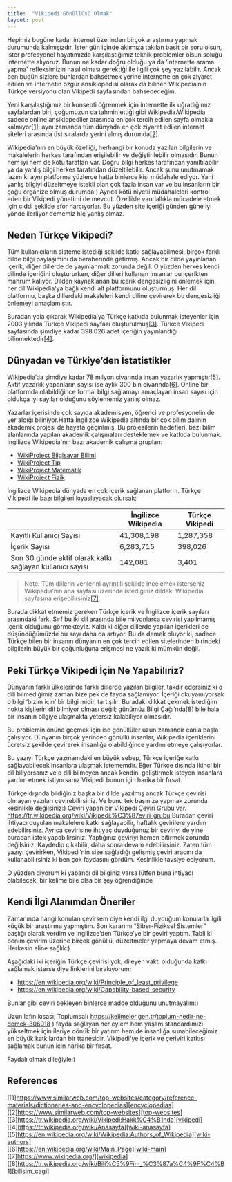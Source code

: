 ```yaml
---
title:  "Vikipedi Gönüllüsü Olmak"
layout: post
---
```


Hepimiz bugüne kadar internet üzerinden birçok araştırma yapmak durumunda kalmışızdır. İster gün içinde aklımıza takılan basit bir soru olsun, ister profesyonel hayatımızda karşılaştığımız teknik problemler olsun soluğu internette alıyoruz. Bunun ne kadar doğru olduğu ya da ‘internette arama yapma’ refleksimizin nasıl olması gerektiği ile ilgili çok şey yazılabilir. Ancak ben bugün sizlere bunlardan bahsetmek yerine internette en çok ziyaret edilen ve internetin özgür ansiklopedisi olarak da bilinen Wikipedia’nın Türkçe versiyonu olan Vikipedi sayfasından bahsedeceğim.


Yeni karşılaştığımız bir konsepti öğrenmek için internette ilk uğradığımız sayfalardan biri, çoğumuzun da tahmin ettiği gibi Wikipedia.Wikipedia sadece online ansiklopediler arasında en çok tercih edilen sayfa olmakla kalmıyor[[1]][encyclopedias]; aynı zamanda tüm dünyada en çok ziyaret edilen internet siteleri arasında üst sıralarda yerini almış durumda[[2]][top-websites].

Wikipedia'nın en büyük özelliği, herhangi bir konuda yazılan bilgilerin ve makalelerin herkes tarafından erişilebilir ve değiştirilebilir olmasıdır. Bunun hem iyi hem de kötü tarafları var. Doğru bilgi herkes tarafından yanıltılabilir ya da yanlış bilgi herkes tarafından düzeltilebilir. Ancak şunu unutmamak lazım ki aynı platforma yüzlerce hatta binlerce kişi müdahale ediyor. Yani yanlış bilgiyi düzeltmeye istekli olan çok fazla insan var ve bu insanların bir çoğu organize olmuş durumda:) Ayrıca kötü niyetli müdahaleleri kontrol eden bir Vikipedi yönetimi de mevcut. Özellikle vandallıkla mücadele etmek için ciddi şekilde efor harcıyorlar. Bu yüzden site içeriği günden güne iyi yönde ilerliyor dememiz hiç yanlış olmaz.

## Neden Türkçe Vikipedi?

Tüm kullanıcıların sisteme istediği şekilde katkı sağlayabilmesi, birçok farklı dilde bilgi paylaşımını da beraberinde getirmiş. Ancak bir dilde yayınlanan içerik, diğer dillerde de yayınlanmak zorunda değil. O yüzden herkes kendi dilinde içeriğini oluştururken, diğer dilleri kullanan insanlar bu içerikten mahrum kalıyor. Dilden kaynaklanan bu içerik dengesizliğini önlemek için, her dil Wikipedia'ya bağlı kendi alt platformunu oluşturmuş. Her dil platformu, başka dillerdeki makaleleri kendi diline çevirerek bu dengesizliği önlemeyi amaçlamıştır.

Buradan yola çıkarak Wikipedia’ya Türkçe katkıda bulunmak isteyenler için 2003 yılında Türkçe Vikipedi sayfası oluşturulmuş[[3]][vikipedi]. Türkçe Vikipedi sayfasında şimdiye kadar 398.026 adet içeriğin yayınlandığı bilinmektedir[[4]][wiki-anasayfa].

## Dünyadan ve Türkiye’den İstatistikler
Wikipedia’da şimdiye kadar 78 milyon civarında insan yazarlık yapmıştır[[5]][wiki-authors]. Aktif yazarlık yapanların sayısı ise aylık 300 bin civarında[[6]][wiki-main]. Online bir platformda olabildiğince formal bilgi sağlamayı amaçlayan insan sayısı için oldukça iyi sayılar olduğunu söylememiz yanlış olmaz.

Yazarlar içerisinde çok sayıda akademisyen, öğrenci ve profesyonelin de yer aldığı biliniyor.Hatta İngilizce Wikipedia altında bir çok bilim dalının akademik projesi de hayata geçirilmiş. Bu projesilerin hedefleri, bazı bilim alanlarında yapılan akademik çalışmaları desteklemek ve katkıda bulunmak.  
İngilizce Wikipedia'nın bazı akademik çalışma grupları:  
- [WikiProject Bilgisayar Bilimi][wikiproject_computer_science]  
- [WikiProject Tıp][wikiproject_tıp]  
- [WikiProject Matematik][wikiproject_mathematics]  
- [WikiProject Fizik][wikiproject_physics]  

İngilizce Wikipedia dünyada en çok içerik sağlanan platform. Türkçe Vikipedi ile bazı bilgileri kıyaslayacak olursak;

|  | İngilizce Wikipedia | Türkçe Vikipedi |
| ------ | ------ | ------ |
| Kayıtlı Kullanıcı Sayısı | 41,308,198 | 1,287,358 |
| İçerik Sayısı | 6,283,715 | 398,026 |
| Son 30 günde aktif olarak katkı sağlayan kullanıcı sayısı | 142,081 | 3,401 |

> Note: Tüm dillerin verilerini ayrıntılı şekilde incelemek isterseniz Wikipedia’nın ana sayfası üzerinde istediğiniz dildeki Wikipedia sayfasına erişebilirsiniz[[7]][wikipedia].

Burada dikkat etmemiz gereken Türkçe içerik ve İngilizce içerik sayıları arasındaki fark. Sırf bu iki dil arasında bile milyonlarca çevirisi yapılmamış içerik olduğunu görmekteyiz. Kaldı ki diğer dillerde yapılan içerikleri de düşündüğümüzde bu sayı daha da artıyor. Bu da demek oluyor ki, sadece Türkçe bilen bir insanın dünyanın en çok tercih edilen sitelerinden birindeki bilgilerin büyük bir çoğunluğuna erişmesi ne yazık ki mümkün değil.

## Peki Türkçe Vikipedi İçin Ne Yapabiliriz?
Dünyanın farklı ülkelerinde farklı dillerde yazılan bilgiler, takdir edersiniz ki o dili bilmediğimiz zaman bize pek de fayda sağlamıyor. İçeriği okuyamıyorsak o bilgi ‘bizim için’ bir bilgi midir, tartışılır. Buradaki dikkat çekmek istediğim nokta kişilerin dil bilmiyor olması değil; günümüz Bilgi Çağı’nda[[8]][bilisim_cagi] bile hala bir insanın bilgiye ulaşmakta yetersiz kalabiliyor olmasıdır.

Bu problemin önüne geçmek için ise gönüllüler uzun zamandır canla başla çalışıyor. Dünyanın birçok yerinden gönüllü insanlar, Wikipedia içeriklerini ücretsiz şekilde çevirerek insanlığa olabildiğince yardım etmeye çalışıyorlar.

Bu yazıyı Türkçe yazmamdaki en büyük sebep, Türkçe içeriğe katkı sağlayabilecek insanlara ulaşmak istememdir. Eğer Türkçe dışında ikinci bir dil biliyorsanız ve o dili bilmeyen ancak kendini geliştirmek isteyen insanlara yardım etmek istiyorsanız Vikipedi bunun için harika bir fırsat. 

Türkçe dışında bildiğiniz başka bir dilde yazılmış ancak Türkçe çevirisi olmayan yazıları çevirebilirsiniz. Ve bunu tek başınıza yapmak zorunda kesinlikle değilsiniz:) Çeviri yapan bir Vikipedi Çeviri Grubu var. https://tr.wikipedia.org/wiki/Vikipedi:%C3%87eviri_grubu
Buradan çeviri ihtiyacı duyulan makalelere katkı sağlayabilir, haftalık çevirilere yardım edebilirsiniz. Ayrıca çevirisine ihtiyaç duyduğunuz bir çeviriyi de yine buradan istek yapabilirsiniz. Yaptığınız çeviriyi hemen bitirmek zorunda değilsiniz. Kaydedip çıkabilir, daha sonra devam edebilirsiniz. Zaten tüm yazıyı çevirirken, Vikipedi’nin size sağladığı gelişmiş çeviri aracını da kullanabilirsiniz ki ben çok faydasını gördüm. Kesinlikle tavsiye ediyorum.

O yüzden diyorum ki yabancı dil bilginiz varsa lütfen buna ihtiyacı olabilecek, bir kelime bile olsa bir şey öğrendiğinde 

## Kendi İlgi Alanımdan Öneriler
Zamanında hangi konuları çevirsem diye kendi ilgi duyduğum konularla ilgili küçük bir araştırma yapmıştım. Son kararımı “Siber-Fiziksel Sistemler” başlığı olarak verdim ve İngilizce’den Türkçe’ye bir çeviri yaptım. Tabii ki benim çevirim üzerine birçok gönüllü, düzeltmeler yapmaya devam etmiş. Herkesin eline sağlık:)

Aşağıdaki iki içeriğin Türkçe çevirisi yok, dileyen vakti olduğunda katkı sağlamak isterse diye linklerini bırakıyorum;
- https://en.wikipedia.org/wiki/Principle_of_least_privilege  
- https://en.wikipedia.org/wiki/Capability-based_security

Bunlar gibi çeviri bekleyen binlerce madde olduğunu unutmayalım:)

Uzun lafın kısası;
Toplumsal( https://kelimeler.gen.tr/toplum-nedir-ne-demek-306018 ) fayda sağlayan her eylem hem yaşam standardımızı yükseltmek için ileriye dönük bir yatırım hem de insanlığa sunabileceğimiz en büyük katkılardan bir ttanesidir. Vikipedi'ye içerik ve çeriviri katkısı sağlamak bunun için harika bir fırsat.

Faydalı olmak dileğiyle:)


## References
[[1]https://www.similarweb.com/top-websites/category/reference-materials/dictionaries-and-encyclopedias][encyclopedias]  
[[2]https://www.similarweb.com/top-websites][top-websites]  
[[3]https://tr.wikipedia.org/wiki/Vikipedi:Hakk%C4%B1nda][vikipedi]  
[[4]https://tr.wikipedia.org/wiki/Anasayfa][wiki-anasayfa]  
[[5]https://en.wikipedia.org/wiki/Wikipedia:Authors_of_Wikipedia][wiki-authors]  
[[6]https://en.wikipedia.org/wiki/Main_Page][wiki-main]  
[[7]https://www.wikipedia.org/][wikipedia]  
[[8]https://tr.wikipedia.org/wiki/Bili%C5%9Fim_%C3%87a%C4%9F%C4%B1][bilisim_cagi]

[encyclopedias]: https://www.similarweb.com/top-websites/category/reference-materials/dictionaries-and-encyclopedias/
[top-websites]: https://www.similarweb.com/top-websites/
[vikipedi]: https://tr.wikipedia.org/wiki/Vikipedi:Hakk%C4%B1nda
[wiki-anasayfa]: https://tr.wikipedia.org/wiki/Anasayfa
[wiki-authors]: https://en.wikipedia.org/wiki/Wikipedia:Authors_of_Wikipedia  
[wiki-main]: https://en.wikipedia.org/wiki/Main_Page
[wikiproject_computer_science]: https://en.wikipedia.org/wiki/Wikipedia:WikiProject_Computer_science
[wikiproject_tıp]: https://en.wikipedia.org/wiki/Wikipedia:WikiProject_Medicine
[wikiproject_mathematics]: https://en.wikipedia.org/wiki/Wikipedia:WikiProject_Mathematics
[wikiproject_physics]: https://en.wikipedia.org/wiki/Wikipedia:WikiProject_Physics
[wikipedia]: https://www.wikipedia.org/
[bilisim_cagi]: https://tr.wikipedia.org/wiki/Bili%C5%9Fim_%C3%87a%C4%9F%C4%B1
